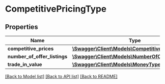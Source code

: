 # CompetitivePricingType

## Properties
Name | Type | Description | Notes
------------ | ------------- | ------------- | -------------
**competitive_prices** | [**\Swagger\Client\Models\CompetitivePriceList**](CompetitivePriceList.md) |  | 
**number_of_offer_listings** | [**\Swagger\Client\Models\NumberOfOfferListingsList**](NumberOfOfferListingsList.md) |  | 
**trade_in_value** | [**\Swagger\Client\Models\MoneyType**](MoneyType.md) |  | [optional] 

[[Back to Model list]](../../README.md#documentation-for-models) [[Back to API list]](../../README.md#documentation-for-api-endpoints) [[Back to README]](../../README.md)

